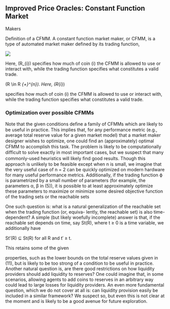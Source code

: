 ## Improved Price Oracles: Constant Function Market

Makers

Definition of a CFMM. A constant function market maker, or CFMM,
is a type of automated market maker defined by its trading function,

<!-- LaTeX Image Link Created via https://sambacha.github.io/github-flavoured-latex/ x -->
<img src="https://render.githubusercontent.com/render/math?math=%5Cbegin%7Balign%7D%0A%5Cvarphi%3A%20R%20_%7B%2B%7D%5E%7Bn%7D%20%5Ctimes%20R%20_%7B%2B%7D%5E%7Bn%7D%20%5Ctimes%20R%20_%7B%2B%7D%5E%7Bn%7D%20%5Crightarrow%20R%0A%5Cend%7Balign%7D">

<!-- LaTeX
\begin{align}
\varphi: R _{+}^{n} \times R _{+}^{n} \times R _{+}^{n} \rightarrow R
\end{align}
-->

Here, \(R\_{i}\) specifies how much of coin \(i\) the CFMM is allowed to use or interact with, while the trading function specifies what constitutes a valid trade.

\(R \in R _{+}^{n}\). Here, \(R_{i}\)

specifies how much of coin \(i\) the CFMM is allowed to use or interact with,
while the trading function specifies what constitutes a valid trade.

### Optimization over possible CFMMs

Note that the given conditions deﬁne a family of CFMMs which are likely to be useful in
practice. This implies that, for any performance metric (e.g., average total reserve value
for a given market model) that a market maker designer wishes to optimize, one could
ﬁnd an (approximately) optimal CFMM to accomplish this task. The problem is likely to be
computationally diﬃcult to solve exactly in most important cases, but we suspect that many
commonly-used heuristics will likely ﬁnd good results. Though this approach is unlikely to
be feasible except when n is small, we imagine that the very useful case of n = 2 can be
quickly optimized on modern hardware for many useful performance metrics.
Additionally, if the trading function ϕ is parametrized by a small number of parameters
(for example, the parameters α, β in (5)), it is possible to at least approximately optimize
these parameters to maximize or minimize some desired objective function of the trading
sets or the reachable sets

One such question is:
what is a natural generalization of the reachable set when the trading function (or, equiva-
lently, the reachable set) is also time-dependent? A simple (but likely woefully incomplete)
answer is that, if the reachable set depends on time, say St(R), where t ≥ 0 is a time variable,
we additionally have

St′(R) ⊆ St(R) for all R and t′ ≥ t.

This retains some of the given

properties, such as the lower bounds on the total reserve values given in (11), but is likely
to be too strong of a condition to be useful in practice.
Another natural question is, are there good restrictions on how liquidity providers should
add liquidity to reserves? One could imagine that, in some scenarios, allowing agents to add
coins to reserves in an arbitrary way could lead to large losses for liquidity providers. An
even more fundamental question, which we do not cover at all is: can liquidity provision
easily be included in a similar framework? We suspect so, but even this is not clear at the
moment and is likely to be a good avenue for future exploration.
